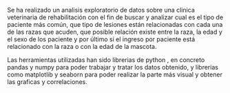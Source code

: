 Se ha realizado un analisis exploratorio de datos sobre una clinica veterinaria de rehabilitación con el fin de buscar y analizar cual es el tipo de paciente más común, que tipo de lesiones están relacionadas con cada una de las razas que acuden, que posible relación existe entre la raza, la edad y el sexo de los paciente y por último si el ingreso por paciente está relacionado con la raza o con la edad de la mascota.

Las herramientas utilizadas han sido librerias de python , en concreto pandas y numpy para poder trabajar y tratar los datos obtenido, y librerias como matplotlib y seaborn para poder realizar la parte más visual y obtener las graficas y correlaciones.

